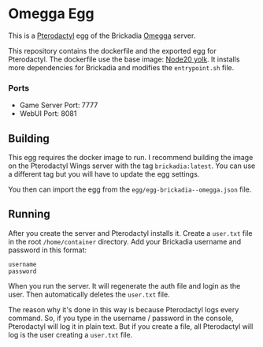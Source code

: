 # Omegga Egg
This is a [Pterodactyl](https://pterodactyl.io/) egg of the Brickadia [Omegga](https://github.com/brickadia-community/omegga) server. 

This repository contains the dockerfile and the exported egg for Pterodactyl. The dockerfile use the base image: [Node20 yolk](https://github.com/pelican-eggs/yolks?tab=readme-ov-file#nodejs). It installs more dependencies for Brickadia and modifies the `entrypoint.sh` file.

### Ports
- Game Server Port: 7777
- WebUI Port: 8081

## Building
This egg requires the docker image to run. I recommend building the image on the Pterodactyl Wings server with the tag `brickadia:latest`. You can use a different tag but you will have to update the egg settings.

You then can import the egg from the `egg/egg-brickadia--omegga.json` file.

## Running
After you create the server and Pterodactyl installs it. Create a `user.txt` file in the root `/home/container` directory. Add your Brickadia username and password in this format:

```
username
password
```

When you run the server. It will regenerate the auth file and login as the user. Then automatically deletes the `user.txt` file.

The reason why it's done in this way is because Pterodactyl logs every command. So, if you type in the username / password in the console, Pterodactyl will log it in plain text. But if you create a file, all Pterodactyl will log is the user creating a `user.txt` file.
